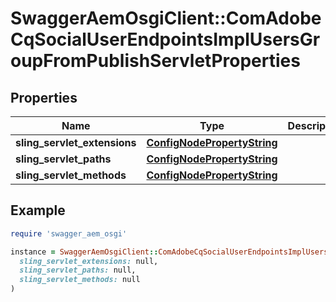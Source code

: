 # SwaggerAemOsgiClient::ComAdobeCqSocialUserEndpointsImplUsersGroupFromPublishServletProperties

## Properties

| Name | Type | Description | Notes |
| ---- | ---- | ----------- | ----- |
| **sling_servlet_extensions** | [**ConfigNodePropertyString**](ConfigNodePropertyString.md) |  | [optional] |
| **sling_servlet_paths** | [**ConfigNodePropertyString**](ConfigNodePropertyString.md) |  | [optional] |
| **sling_servlet_methods** | [**ConfigNodePropertyString**](ConfigNodePropertyString.md) |  | [optional] |

## Example

```ruby
require 'swagger_aem_osgi'

instance = SwaggerAemOsgiClient::ComAdobeCqSocialUserEndpointsImplUsersGroupFromPublishServletProperties.new(
  sling_servlet_extensions: null,
  sling_servlet_paths: null,
  sling_servlet_methods: null
)
```

